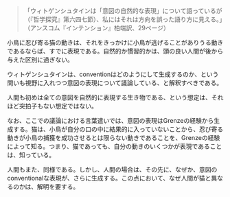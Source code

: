 > 「ウィトゲンシュタインは「意図の自然的な表現」について語っているが（『哲学探究』第六四七節）、私にはそれは方向を誤った語り方に見える。」（アンスコム『インテンション』柏端訳、29ページ）

小鳥に忍び寄る猫の動きは、それをきっかけに小鳥が逃げることがありうる動きであるならば、すでに表現である。自然的か慣習的かは、頭の良い人間が後から与えた区別に過ぎない。

ウィトゲンシュタインは、conventionはどのようにして生成するのか、という問いも視野に入れつつ意図の表現について議論している、と解釈すべきである。

人間も初めは全ての意図を自然的に表現する生き物である、という想定は、それほど突拍子もない想定ではない。

なお、ここでの議論における言葉遣いでは、意図の表現はGrenzeの経験から生成する。猫は、小鳥が自分の口の中に結果的に入っていないことから、忍び寄る動きが小鳥の捕獲を成功させるとは限らない動きであることを、Grenzeの経験によって知る。つまり、猫であっても、自分の動きのいくつかが表現であることは、知っている。

人間もまた、同様である。しかし、人間の場合は、その先に、なぜか、意図のconventionalな表現が、さらに生成する。この点において、なぜ人間が猫と異なるのかは、解明を要する。
